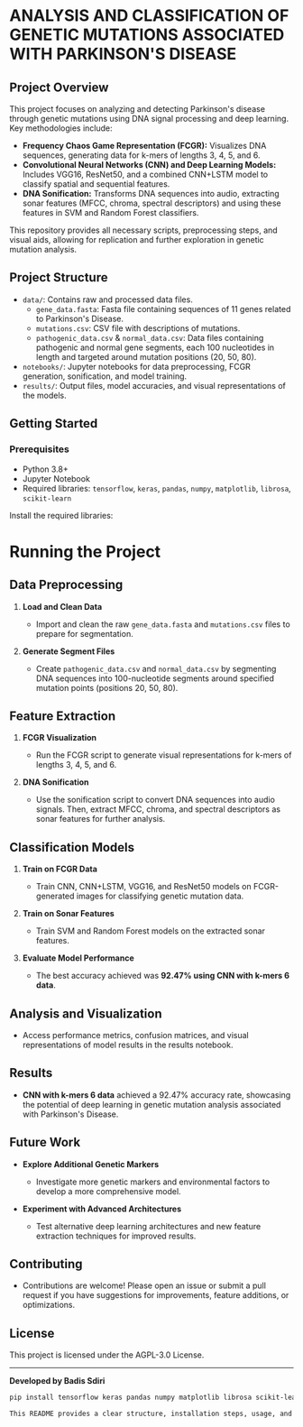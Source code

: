 # ANALYSIS AND CLASSIFICATION OF GENETIC MUTATIONS ASSOCIATED WITH PARKINSON'S DISEASE

## Project Overview
This project focuses on analyzing and detecting Parkinson's disease through genetic mutations using DNA signal processing and deep learning. Key methodologies include:

- **Frequency Chaos Game Representation (FCGR):** Visualizes DNA sequences, generating data for k-mers of lengths 3, 4, 5, and 6.
- **Convolutional Neural Networks (CNN) and Deep Learning Models:** Includes VGG16, ResNet50, and a combined CNN+LSTM model to classify spatial and sequential features.
- **DNA Sonification:** Transforms DNA sequences into audio, extracting sonar features (MFCC, chroma, spectral descriptors) and using these features in SVM and Random Forest classifiers.

This repository provides all necessary scripts, preprocessing steps, and visual aids, allowing for replication and further exploration in genetic mutation analysis.

## Project Structure
- `data/`: Contains raw and processed data files.
  - `gene_data.fasta`: Fasta file containing sequences of 11 genes related to Parkinson's Disease.
  - `mutations.csv`: CSV file with descriptions of mutations.
  - `pathogenic_data.csv` & `normal_data.csv`: Data files containing pathogenic and normal gene segments, each 100 nucleotides in length and targeted around mutation positions (20, 50, 80).
- `notebooks/`: Jupyter notebooks for data preprocessing, FCGR generation, sonification, and model training.
- `results/`: Output files, model accuracies, and visual representations of the models.

## Getting Started

### Prerequisites
- Python 3.8+
- Jupyter Notebook
- Required libraries: `tensorflow`, `keras`, `pandas`, `numpy`, `matplotlib`, `librosa`, `scikit-learn`

Install the required libraries:
# Running the Project

## Data Preprocessing
1. **Load and Clean Data**  
   - Import and clean the raw `gene_data.fasta` and `mutations.csv` files to prepare for segmentation.

2. **Generate Segment Files**  
   - Create `pathogenic_data.csv` and `normal_data.csv` by segmenting DNA sequences into 100-nucleotide segments around specified mutation points (positions 20, 50, 80).

## Feature Extraction
1. **FCGR Visualization**  
   - Run the FCGR script to generate visual representations for k-mers of lengths 3, 4, 5, and 6.

2. **DNA Sonification**  
   - Use the sonification script to convert DNA sequences into audio signals. Then, extract MFCC, chroma, and spectral descriptors as sonar features for further analysis.

## Classification Models
1. **Train on FCGR Data**  
   - Train CNN, CNN+LSTM, VGG16, and ResNet50 models on FCGR-generated images for classifying genetic mutation data.

2. **Train on Sonar Features**  
   - Train SVM and Random Forest models on the extracted sonar features.

3. **Evaluate Model Performance**  
   - The best accuracy achieved was **92.47% using CNN with k-mers 6 data**.

## Analysis and Visualization
- Access performance metrics, confusion matrices, and visual representations of model results in the results notebook.

## Results
- **CNN with k-mers 6 data** achieved a 92.47% accuracy rate, showcasing the potential of deep learning in genetic mutation analysis associated with Parkinson's Disease.

## Future Work
- **Explore Additional Genetic Markers**  
   - Investigate more genetic markers and environmental factors to develop a more comprehensive model.

- **Experiment with Advanced Architectures**  
   - Test alternative deep learning architectures and new feature extraction techniques for improved results.

## Contributing
- Contributions are welcome! Please open an issue or submit a pull request if you have suggestions for improvements, feature additions, or optimizations.

## License
This project is licensed under the AGPL-3.0 License.

---

**Developed by Badis Sdiri**

```bash
pip install tensorflow keras pandas numpy matplotlib librosa scikit-learn

This README provides a clear structure, installation steps, usage, and a brief of your findings. Let me know if there are any additional details you'd like included!
